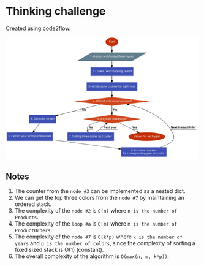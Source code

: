 # Thinking challenge

Created using [code2flow](https://app.code2flow.com/XuLHw1).

![Thinking challenge](diagram.png)

## Notes

1. The counter from the `node #3` can be implemented as a nested dict.
2. We can get the top three colors from the `node #7` by maintaining an ordered stack.
3. The complexity of the `node #2` is `O(n)` where `n is the number of Products`.
4. The complexity of the `loop #a` is `O(m)` where `m is the number of ProductOrders`.
5. The complexity of the `node #7` is `O(k*p)` where `k is the number of years` and `p is the number of colors`, since the complexity of sorting a fixed sized stack is O(1) (constant).
6. The overall complexity of the algorithm is `O(max(n, m, k*p))`.